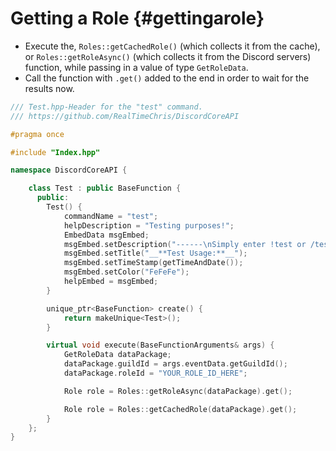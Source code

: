 Getting a Role {#gettingarole}
=============
- Execute the, `Roles::getCachedRole()` (which collects it from the cache), or `Roles::getRoleAsync()` (which collects it from the Discord servers) function, while passing in a value of type `GetRoleData`.
- Call the function with `.get()` added to the end in order to wait for the results now.

```cpp
/// Test.hpp-Header for the "test" command.
/// https://github.com/RealTimeChris/DiscordCoreAPI

#pragma once

#include "Index.hpp"

namespace DiscordCoreAPI {

	class Test : public BaseFunction {
	  public:
		Test() {
			commandName = "test";
			helpDescription = "Testing purposes!";
			EmbedData msgEmbed;
			msgEmbed.setDescription("------\nSimply enter !test or /test!\n------");
			msgEmbed.setTitle("__**Test Usage:**__");
			msgEmbed.setTimeStamp(getTimeAndDate());
			msgEmbed.setColor("FeFeFe");
			helpEmbed = msgEmbed;
		}

		unique_ptr<BaseFunction> create() {
			return makeUnique<Test>();
		}

		virtual void execute(BaseFunctionArguments& args) {
			GetRoleData dataPackage;
			dataPackage.guildId = args.eventData.getGuildId();
			dataPackage.roleId = "YOUR_ROLE_ID_HERE";

			Role role = Roles::getRoleAsync(dataPackage).get();

			Role role = Roles::getCachedRole(dataPackage).get();
		}
	};
}
```
